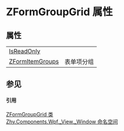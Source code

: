 # ZFormGroupGrid 属性




## 属性
<table>
<tr>
<td><a href="P_Zhy_Components_Wpf__View__Window_ZFormGroupGrid_IsReadOnly.md">IsReadOnly</a></td>
<td> </td></tr>
<tr>
<td><a href="P_Zhy_Components_Wpf__View__Window_ZFormGroupGrid_ZFormItemGroups.md">ZFormItemGroups</a></td>
<td>表单项分组</td></tr>
</table>

## 参见


#### 引用
<a href="T_Zhy_Components_Wpf__View__Window_ZFormGroupGrid.md">ZFormGroupGrid 类</a>  
<a href="N_Zhy_Components_Wpf__View__Window.md">Zhy.Components.Wpf._View._Window 命名空间</a>  
